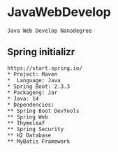 # JavaWebDevelop
`Java Web Develop Nanodegree`

## Spring initializr
````
https://start.spring.io/
* Project: Maven
*  Language: Java
* Spring Boot: 2.3.3
* Packageng: Jar
* Java: 14
* Dependencies:
** Spring Boot DevTools
** Spring Web
** Thymeleaf
** Spring Security
** H2 Database
** MyBatis Framework 
````
